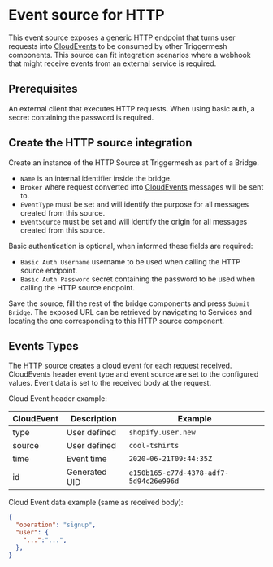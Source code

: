 # Event source for HTTP

This event source exposes a generic HTTP endpoint that turns user requests into [CloudEvents][ce] to be consumed by other Triggermesh components. This source can fit integration scenarios where a webhook that might receive events from an external service is required.

## Prerequisites

An external client that executes HTTP requests.
When using basic auth, a secret containing the password is required.

## Create the HTTP source integration

Create an instance of the HTTP Source at Triggermesh as part of a Bridge.

- `Name` is an internal identifier inside the bridge.
- `Broker` where request converted into [CloudEvents][ce] messages will be sent to.
- `EventType` must be set and will identify the purpose for all messages created from this source.
- `EventSource` must be set and will identify the origin for all messages created from this source.

Basic authentication is optional, when informed these fields are required:

- `Basic Auth Username` username to be used when calling the HTTP source endpoint.
- `Basic Auth Password` secret containing the password to be used when calling the HTTP source endpoint.

Save the source, fill the rest of the bridge components and press `Submit Bridge`.
The exposed URL can be retrieved by navigating to Services and locating the one corresponding to this HTTP source component.

## Events Types

The HTTP source creates a cloud event for each request received. CloudEvents header event type and event source are set to the configured values. Event data is set to the received body at the request.

Cloud Event header example:

| CloudEvent  | Description   | Example             |
|---          |---            |---                  |
| type        | User defined   | `shopify.user.new`  |
| source      | User defined   | `cool-tshirts`   |
| time     | Event time   | `2020-06-21T09:44:35Z`  |
| id     | Generated UID   | `e150b165-c77d-4378-adf7-5d94c26e996d`  |

Cloud Event data example (same as received body):

```json
{
  "operation": "signup",
  "user": {
    "...":"...",
  },
}
```


[ce]: https://cloudevents.io
